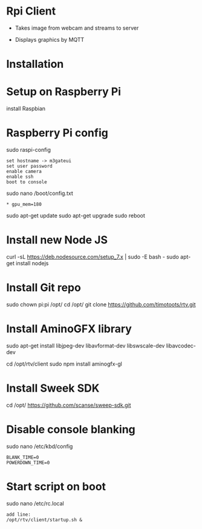 # Rpi Client

* Takes image from webcam and streams to server

* Displays graphics by MQTT


# Installation


# Setup on Raspberry Pi
install Raspbian

# Raspberry Pi config
sudo raspi-config

	set hostname -> m3gateui
	set user password
	enable camera
	enable ssh
	boot to console




sudo nano /boot/config.txt

	* gpu_mem=180

sudo apt-get update
sudo apt-get upgrade
sudo reboot

# Install new Node JS

curl -sL https://deb.nodesource.com/setup_7.x | sudo -E bash -
sudo apt-get install nodejs

# Install Git repo

sudo chown pi:pi /opt/
cd /opt/
git clone https://github.com/timotoots/rtv.git


# Install AminoGFX library

sudo apt-get install libjpeg-dev libavformat-dev libswscale-dev libavcodec-dev

cd /opt/rtv/client
sudo npm install aminogfx-gl

# Install Sweek SDK

cd /opt/
https://github.com/scanse/sweep-sdk.git

# Disable console blanking

sudo nano /etc/kbd/config

	BLANK_TIME=0
	POWERDOWN_TIME=0 




# Start script on boot
sudo nano /etc/rc.local

	add line:
	/opt/rtv/client/startup.sh &